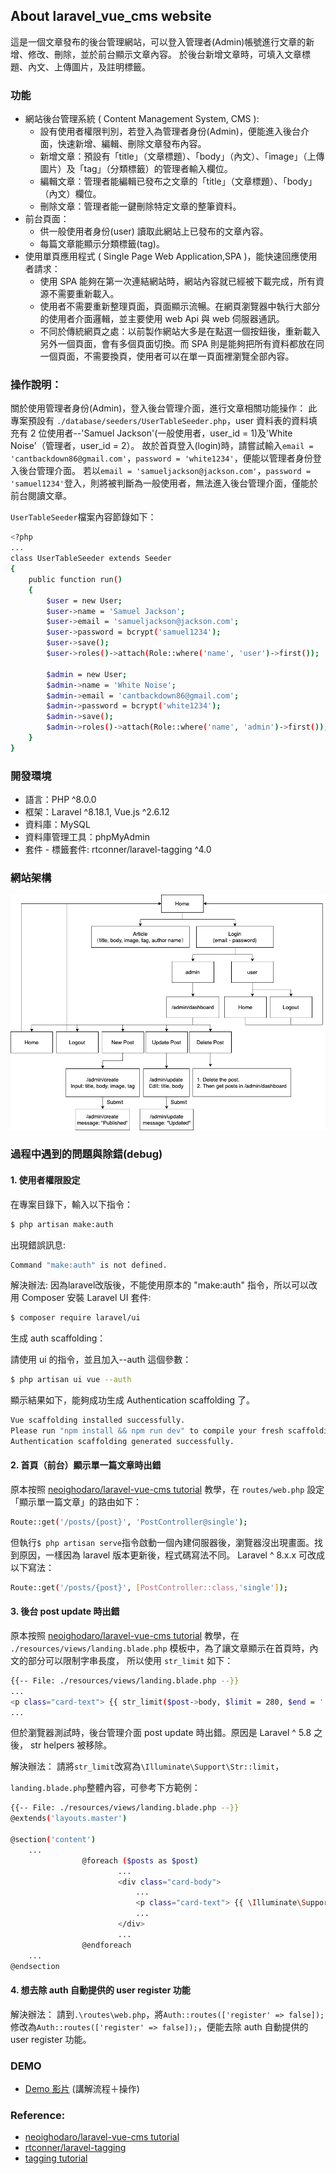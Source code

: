 ## About laravel_vue_cms website

這是一個文章發布的後台管理網站，可以登入管理者(Admin)帳號進行文章的新增、修改、刪除，並於前台顯示文章內容。
於後台新增文章時，可填入文章標題、內文、上傳圖片，及註明標籤。

### 功能
- 網站後台管理系統 ( Content Management System, CMS ):
    - 設有使用者權限判別，若登入為管理者身份(Admin)，便能進入後台介面，快速新增、編輯、刪除文章發布內容。
    - 新增文章：預設有「title」（文章標題）、「body」（內文）、「image」（上傳圖片）及「tag」（分類標籤）的管理者輸入欄位。
    - 編輯文章：管理者能編輯已發布之文章的「title」（文章標題）、「body」（內文）欄位。
    - 刪除文章：管理者能一鍵刪除特定文章的整筆資料。
- 前台頁面：
    - 供一般使用者身份(user) 讀取此網站上已發布的文章內容。
    - 每篇文章能顯示分類標籤(tag)。
- 使用單頁應用程式 ( Single Page Web Application,SPA )，能快速回應使用者請求：
    - 使用 SPA 能夠在第一次連結網站時，網站內容就已經被下載完成，所有資源不需要重新載入。
    - 使用者不需要重新整理頁面，頁面顯示流暢。在網頁瀏覽器中執行大部分的使用者介面邏輯，並主要使用 web Api 與 web 伺服器通訊。
    - 不同於傳統網頁之處：以前製作網站大多是在點選一個按鈕後，重新載入另外一個頁面，會有多個頁面切換。而 SPA 則是能夠把所有資料都放在同一個頁面，不需要換頁，使用者可以在單一頁面裡瀏覽全部內容。

### 操作說明：

關於使用管理者身份(Admin)，登入後台管理介面，進行文章相關功能操作：
此專案預設有 ```./database/seeders/UserTableSeeder.php```，user 資料表的資料填充有 2 位使用者--'Samuel Jackson'(一般使用者，user_id = 1)及'White Noise'（管理者，user_id = 2）。
故於首頁登入(login)時，請嘗試輸入```email = 'cantbackdown86@gmail.com'```，```password = 'white1234'```，便能以管理者身份登入後台管理介面。
若以```email = 'samueljackson@jackson.com'```，```password = 'samuel1234'```登入，則將被判斷為一般使用者，無法進入後台管理介面，僅能於前台閱讀文章。

```UserTableSeeder```檔案內容節錄如下：

```bash
<?php
...
class UserTableSeeder extends Seeder
{
    public function run()
    {
        $user = new User;
        $user->name = 'Samuel Jackson';
        $user->email = 'samueljackson@jackson.com';
        $user->password = bcrypt('samuel1234');
        $user->save();
        $user->roles()->attach(Role::where('name', 'user')->first());

        $admin = new User;
        $admin->name = 'White Noise';
        $admin->email = 'cantbackdown86@gmail.com';
        $admin->password = bcrypt('white1234');
        $admin->save();
        $admin->roles()->attach(Role::where('name', 'admin')->first());
    }
}
```

### 開發環境

- 語言：PHP ^8.0.0
- 框架：Laravel ^8.18.1, Vue.js ^2.6.12
- 資料庫：MySQL
- 資料庫管理工具：phpMyAdmin
- 套件 - 標籤套件: rtconner/laravel-tagging ^4.0

### 網站架構
![網站架構圖](public/images/laravel_vue_cms.png)

### 過程中遇到的問題與除錯(debug)

#### 1. 使用者權限設定

在專案目錄下，輸入以下指令：
```bash
$ php artisan make:auth
```
出現錯誤訊息:

```bash
Command "make:auth" is not defined.
```

解決辦法:
因為laravel改版後，不能使用原本的 "make:auth" 指令，所以可以改用 Composer 安裝 Laravel UI 套件:

```bash
$ composer require laravel/ui
```
生成 auth scaffolding：

請使用 ui 的指令，並且加入--auth 這個參數：

```bash
$ php artisan ui vue --auth
```

顯示結果如下，能夠成功生成 Authentication scaffolding 了。

```bash
Vue scaffolding installed successfully.
Please run "npm install && npm run dev" to compile your fresh scaffolding.
Authentication scaffolding generated successfully.
```

#### 2. 首頁（前台）顯示單一篇文章時出錯
原本按照 [neoighodaro/laravel-vue-cms tutorial](https://github.com/neoighodaro/laravel-vue-cms) 教學，在 ```routes/web.php``` 設定「顯示單一篇文章」的路由如下：

```bash
Route::get('/posts/{post}', 'PostController@single');
```

但執行```$ php artisan serve```指令啟動一個內建伺服器後，瀏覽器沒出現畫面。找到原因，一樣因為 laravel 版本更新後，程式碼寫法不同。
Laravel ^ 8.x.x 可改成以下寫法：

```bash
Route::get('/posts/{post}', [PostController::class,'single']);
```

#### 3. 後台 post update 時出錯

原本按照 [neoighodaro/laravel-vue-cms tutorial](https://github.com/neoighodaro/laravel-vue-cms) 教學，在 ```./resources/views/landing.blade.php``` 模板中，為了讓文章顯示在首頁時，內文的部分可以限制字串長度，
所以使用 ```str_limit``` 如下：

```bash
{{-- File: ./resources/views/landing.blade.php --}}
...
<p class="card-text"> {{ str_limit($post->body, $limit = 280, $end = '...') }} </p>
...
```

但於瀏覽器測試時，後台管理介面 post update 時出錯。原因是 Laravel ^ 5.8 之後， str helpers 被移除。

解決辦法：
請將```str_limit```改寫為```\Illuminate\Support\Str::limit```，

```landing.blade.php```整體內容，可參考下方範例：

```bash
{{-- File: ./resources/views/landing.blade.php --}}
@extends('layouts.master')

@section('content')
    ...
                @foreach ($posts as $post)
                        ...
                        <div class="card-body">
                            ...
                            <p class="card-text"> {{ \Illuminate\Support\Str::limit($post->body, $limit = 280, $end = '...') }} </p>
                            ...
                        </div>
                        ...
                @endforeach
    ...
@endsection
```

#### 4. 想去除 auth 自動提供的 user register 功能

解決辦法：
請到```.\routes\web.php```，將```Auth::routes(['register' => false]);```修改為```Auth::routes(['register' => false]);```，便能去除 auth 自動提供的 user register 功能。


### DEMO

- [Demo 影片]()
(講解流程＋操作)

### Reference:
- [neoighodaro/laravel-vue-cms tutorial](https://github.com/neoighodaro/laravel-vue-cms)
- [rtconner/laravel-tagging](https://github.com/rtconner/laravel-tagging)
- [tagging tutorial](https://www.nicesnippets.com/blog/laravel-tag-system-tutorial-example)

